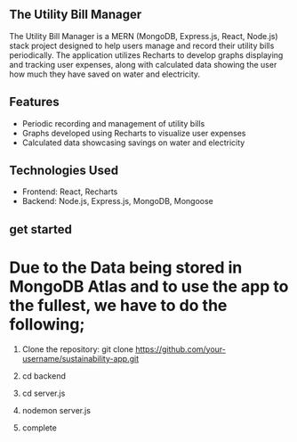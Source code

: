 ## The Utility Bill Manager
The Utility Bill Manager is a MERN (MongoDB, Express.js, React, Node.js) stack project designed to help users manage and record their utility bills periodically. The application utilizes Recharts to develop graphs displaying and tracking user expenses, along with calculated data showing the user how much they have saved on water and electricity.

## Features

- Periodic recording and management of utility bills
- Graphs developed using Recharts to visualize user expenses
- Calculated data showcasing savings on water and electricity

## Technologies Used

- Frontend: React, Recharts
- Backend: Node.js, Express.js, MongoDB, Mongoose

## get started
# Due to the Data being stored in MongoDB Atlas and to use the app to the fullest, we have to do the following; 

1. Clone the repository:
   git clone https://github.com/your-username/sustainability-app.git

2. cd backend
3. cd server.js
4. nodemon server.js
5. complete
